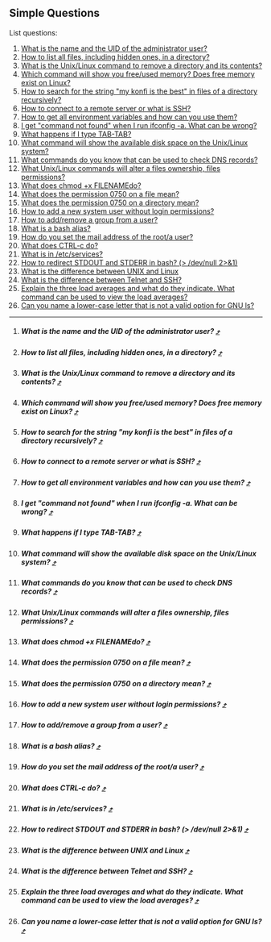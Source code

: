 Simple Questions
---------------

List questions:

1. [What is the name and the UID of the administrator user?](#what-is-the-name-and-the-uid-of-the-administrator-user-)
1. [How to list all files, including hidden ones, in a directory?](#how-to-list-all-files-including-hidden-ones-in-a-directory-)
1. [What is the Unix/Linux command to remove a directory and its contents?](#)
1. [Which command will show you free/used memory? Does free memory exist on Linux?](#)
1. [How to search for the string "my konfi is the best" in files of a directory recursively?](#)
1. [How to connect to a remote server or what is SSH?](#)
1. [How to get all environment variables and how can you use them?](#)
1. [I get "command not found" when I run ifconfig -a. What can be wrong?](#)
1. [What happens if I type TAB-TAB?](#)
1. [What command will show the available disk space on the Unix/Linux system?](#)
1. [What commands do you know that can be used to check DNS records?](#)
1. [What Unix/Linux commands will alter a files ownership, files permissions?](#)
1. [What does chmod +x FILENAMEdo?](#)
1. [What does the permission 0750 on a file mean?](#)
1. [What does the permission 0750 on a directory mean?](#)
1. [How to add a new system user without login permissions?](#)
1. [How to add/remove a group from a user?](#)
1. [What is a bash alias?](#)
1. [How do you set the mail address of the root/a user?](#)
1. [What does CTRL-c do?](#)
1. [What is in /etc/services?](#)
1. [How to redirect STDOUT and STDERR in bash? (> /dev/null 2>&1)](#)
1. [What is the difference between UNIX and Linux](#)
1. [What is the difference between Telnet and SSH?](#)
1. [Explain the three load averages and what do they indicate. What command can be used to view the load averages?](#)
1. [Can you name a lower-case letter that is not a valid option for GNU ls?](#)

---

1. ##### What is the name and the UID of the administrator user? [&#10548;](#simple-questions)

1. ##### How to list all files, including hidden ones, in a directory? [&#10548;](#simple-questions)

1. ##### What is the Unix/Linux command to remove a directory and its contents? [&#10548;](#simple-questions)

1. ##### Which command will show you free/used memory? Does free memory exist on Linux? [&#10548;](#simple-questions)

1. ##### How to search for the string "my konfi is the best" in files of a directory recursively? [&#10548;](#simple-questions)

1. ##### How to connect to a remote server or what is SSH? [&#10548;](#simple-questions)

1. ##### How to get all environment variables and how can you use them? [&#10548;](#simple-questions)

1. ##### I get "command not found" when I run ifconfig -a. What can be wrong? [&#10548;](#simple-questions)

1. ##### What happens if I type TAB-TAB? [&#10548;](#simple-questions)

1. ##### What command will show the available disk space on the Unix/Linux system? [&#10548;](#simple-questions)

1. ##### What commands do you know that can be used to check DNS records? [&#10548;](#simple-questions)

1. ##### What Unix/Linux commands will alter a files ownership, files permissions? [&#10548;](#simple-questions)

1. ##### What does chmod +x FILENAMEdo? [&#10548;](#simple-questions)

1. ##### What does the permission 0750 on a file mean? [&#10548;](#simple-questions)

1. ##### What does the permission 0750 on a directory mean? [&#10548;](#simple-questions)

1. ##### How to add a new system user without login permissions? [&#10548;](#simple-questions)

1. ##### How to add/remove a group from a user? [&#10548;](#simple-questions)

1. ##### What is a bash alias? [&#10548;](#simple-questions)

1. ##### How do you set the mail address of the root/a user? [&#10548;](#simple-questions)

1. ##### What does CTRL-c do? [&#10548;](#simple-questions)

1. ##### What is in /etc/services? [&#10548;](#simple-questions)

1. ##### How to redirect STDOUT and STDERR in bash? (> /dev/null 2>&1) [&#10548;](#simple-questions)

1. ##### What is the difference between UNIX and Linux [&#10548;](#simple-questions)

1. ##### What is the difference between Telnet and SSH? [&#10548;](#simple-questions)

1. ##### Explain the three load averages and what do they indicate. What command can be used to view the load averages? [&#10548;](#simple-questions)

1. ##### Can you name a lower-case letter that is not a valid option for GNU ls? [&#10548;](#simple-questions)

